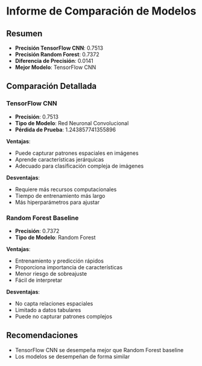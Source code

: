 # Informe de Comparación de Modelos

## Resumen

- **Precisión TensorFlow CNN**: 0.7513
- **Precisión Random Forest**: 0.7372
- **Diferencia de Precisión**: 0.0141
- **Mejor Modelo**: TensorFlow CNN

## Comparación Detallada

### TensorFlow CNN

- **Precisión**: 0.7513
- **Tipo de Modelo**: Red Neuronal Convolucional
- **Pérdida de Prueba**: 1.243857741355896

**Ventajas**:
- Puede capturar patrones espaciales en imágenes
- Aprende características jerárquicas
- Adecuado para clasificación compleja de imágenes

**Desventajas**:
- Requiere más recursos computacionales
- Tiempo de entrenamiento más largo
- Más hiperparámetros para ajustar

### Random Forest Baseline

- **Precisión**: 0.7372
- **Tipo de Modelo**: Random Forest

**Ventajas**:
- Entrenamiento y predicción rápidos
- Proporciona importancia de características
- Menor riesgo de sobreajuste
- Fácil de interpretar

**Desventajas**:
- No capta relaciones espaciales
- Limitado a datos tabulares
- Puede no capturar patrones complejos

## Recomendaciones

- TensorFlow CNN se desempeña mejor que Random Forest baseline
- Los modelos se desempeñan de forma similar
